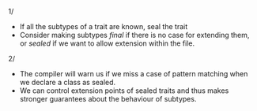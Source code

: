 
1/
- If all the subtypes of a trait are known, seal the trait
- Consider making subtypes *final* if there is no case for extending them, or *sealed* if we want to allow extension within the file.

2/ 
- The compiler will warn us if we miss a case of pattern matching when we declare a class as sealed.
- We can control extension points of sealed traits and thus makes stronger guarantees about the behaviour of subtypes.



